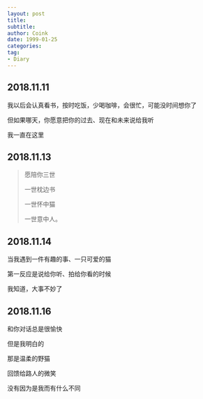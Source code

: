 ```yaml
---
layout: post
title:  
subtitle: 
author: Coink
date: 1999-01-25
categories:
tag:
- Diary
---
```




## 2018.11.11

我以后会认真看书，按时吃饭，少喝咖啡，会很忙，可能没时间想你了

但如果哪天，你愿意把你的过去、现在和未来说给我听

我一直在这里



## 2018.11.13

> 愿陪你三世
>
> 一世枕边书
>
> 一世怀中猫
>
> 一世意中人。



## 2018.11.14

当我遇到一件有趣的事、一只可爱的猫

第一反应是说给你听、拍给你看的时候

我知道，大事不妙了



## 2018.11.16

和你对话总是很愉快

但是我明白的

那是温柔的野猫

回馈给路人的微笑

没有因为是我而有什么不同

